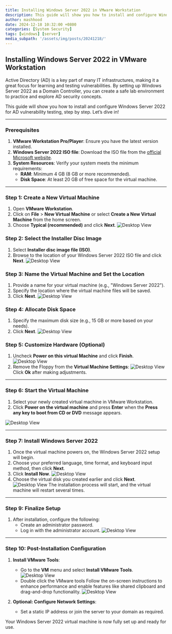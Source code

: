 ```yaml
---
title: Installing Windows Server 2022 in VMware Workstation
description: This guide will show you how to install and configure Windows Server 2022 for AD vulnerability testing
author: mashhood
date: 2024-12-18 10:32:00 +0800
categories: [System Security]
tags: [windows] [server]
media_subpath: '/assets/img/posts/20241218/'
---
```

## Installing Windows Server 2022 in VMware Workstation

Active Directory (AD) is a key part of many IT infrastructures, making it a great focus for learning and testing vulnerabilities. By setting up Windows Server 2022 as a Domain Controller, you can create a safe lab environment to practice and explore AD security concepts.

This guide will show you how to install and configure Windows Server 2022 for AD vulnerability testing, step by step. Let’s dive in!

---
### Prerequisites

1. **VMware Workstation Pro/Player**: Ensure you have the latest version installed.
2. **Windows Server 2022 ISO file**: Download the ISO file from the [official Microsoft website](https://www.microsoft.com/en-us/evalcenter/evaluate-windows-server-2022).
3. **System Resources**: Verify your system meets the minimum requirements:
    - **RAM**: Minimum 4 GB (8 GB or more recommended).
    - **Disk Space**: At least 20 GB of free space for the virtual machine.

---

### Step 1: Create a New Virtual Machine

1. Open **VMware Workstation**.
2. Click on **File** > **New Virtual Machine** or select **Create a New Virtual Machine** from the home screen.
3. Choose **Typical (recommended)** and click **Next**.
![Desktop View](windows_server(2).webp)
### Step 2: Select the Installer Disc Image

1. Select **Installer disc image file (ISO)**.
2. Browse to the location of your Windows Server 2022 ISO file and click **Next**.
![Desktop View](windows_server(3).webp)
### Step 3: Name the Virtual Machine and Set the Location

1. Provide a name for your virtual machine (e.g., "Windows Server 2022").
2. Specify the location where the virtual machine files will be saved.
3. Click **Next**.
![Desktop View](windows_server(4).webp)
### Step 4: Allocate Disk Space

1. Specify the maximum disk size (e.g., 15 GB or more based on your needs).
2. Click **Next**.
![Desktop View](windows_server(5).webp)
### Step 5: Customize Hardware (Optional)

1. Uncheck **Power on this virtual Machine** and click **Finish**.
![Desktop View](windows_server(6).webp)
2. Remove the Floppy from the **Virtual Machine Settings**:
![Desktop View](windows_server(7).webp)
Click **Ok** after making adjustments.

---

### Step 6: Start the Virtual Machine

1. Select your newly created virtual machine in VMware Workstation.
2. Click **Power on the virtual machine** and press **Enter** when the **Press any key to boot from CD or DVD** message appears.

![Desktop View](windows_server(8).webp)

---

### Step 7: Install Windows Server 2022

1. Once the virtual machine powers on, the Windows Server 2022 setup will begin.
2. Choose your preferred language, time format, and keyboard input method, then click **Next**.
3. Click **Install Now**.
![Desktop View](windows_server(12).webp)
2. Choose the virtual disk you created earlier and click **Next**.
![Desktop View](windows_server(13).webp)
The installation process will start, and the virtual machine will restart several times.

---

### Step 9: Finalize Setup

1. After installation, configure the following:
    - Create an administrator password.
    - Log in with the administrator account.
![Desktop View](windows_server(14).webp)
---

### Step 10: Post-Installation Configuration

1. **Install VMware Tools**:
    - Go to the **VM** menu and select **Install VMware Tools**.
![Desktop View](windows_server(17).webp)
    - Double click the VMware tools Follow the on-screen instructions to enhance performance and enable features like shared clipboard and drag-and-drop functionality.
![Desktop View](windows_server(18).webp)

2. **Optional: Configure Network Settings**:
    - Set a static IP address or join the server to your domain as required. 


Your Windows Server 2022 virtual machine is now fully set up and ready for use.